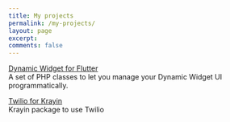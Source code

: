 ```yaml
---
title: My projects
permalink: /my-projects/
layout: page
excerpt: 
comments: false
---
```


[Dynamic Widget for Flutter](https://github.com/agostinofiscale/dynamic-widget-for-flutter)  
A set of PHP classes to let you manage your Dynamic Widget UI programmatically.

[Twilio for Krayin](https://github.com/und3fined-it/krayin-twilio)  
Krayin package to use Twilio